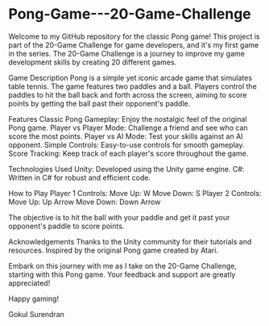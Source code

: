 # Pong-Game---20-Game-Challenge
  Welcome to my GitHub repository for the classic Pong game! This project is part of the 20-Game Challenge for game developers, and it's my first game in the series. The 20-Game Challenge is a journey to improve my game development skills by creating 20 different games.

Game Description
  Pong is a simple yet iconic arcade game that simulates table tennis. The game features two paddles and a ball. Players control the paddles to hit the ball back and forth across the screen, aiming to score points by getting the ball past their opponent's paddle.

Features
  Classic Pong Gameplay: Enjoy the nostalgic feel of the original Pong game.
  Player vs Player Mode: Challenge a friend and see who can score the most points.
  Player vs AI Mode: Test your skills against an AI opponent.
  Simple Controls: Easy-to-use controls for smooth gameplay.
  Score Tracking: Keep track of each player's score throughout the game.

Technologies Used
Unity: Developed using the Unity game engine.
C#: Written in C# for robust and efficient code.

How to Play
  Player 1 Controls:
    Move Up: W
    Move Down: S
  Player 2 Controls:
    Move Up: Up Arrow
    Move Down: Down Arrow

The objective is to hit the ball with your paddle and get it past your opponent's paddle to score points.

Acknowledgements
  Thanks to the Unity community for their tutorials and resources.
  Inspired by the original Pong game created by Atari.

Embark on this journey with me as I take on the 20-Game Challenge, starting with this Pong game. Your feedback and support are greatly appreciated!

Happy gaming!

Gokul Surendran
